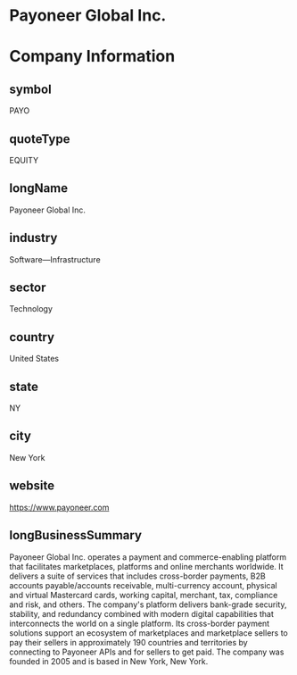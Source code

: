 
Payoneer Global Inc.
====================

# Company Information

## symbol


PAYO


## quoteType


EQUITY


## longName


Payoneer Global Inc.


## industry


Software—Infrastructure


## sector


Technology


## country


United States


## state


NY


## city


New York


## website


https://www.payoneer.com


## longBusinessSummary


Payoneer Global Inc. operates a payment and commerce-enabling platform that facilitates marketplaces, platforms and online merchants worldwide. It delivers a suite of services that includes cross-border payments, B2B accounts payable/accounts receivable, multi-currency account, physical and virtual Mastercard cards, working capital, merchant, tax, compliance and risk, and others. The company's platform delivers bank-grade security, stability, and redundancy combined with modern digital capabilities that interconnects the world on a single platform. Its cross-border payment solutions support an ecosystem of marketplaces and marketplace sellers to pay their sellers in approximately 190 countries and territories by connecting to Payoneer APIs and for sellers to get paid. The company was founded in 2005 and is based in New York, New York.

